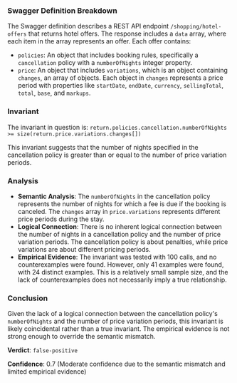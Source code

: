 ### Swagger Definition Breakdown

The Swagger definition describes a REST API endpoint `/shopping/hotel-offers` that returns hotel offers. The response includes a `data` array, where each item in the array represents an offer. Each offer contains:
- `policies`: An object that includes booking rules, specifically a `cancellation` policy with a `numberOfNights` integer property.
- `price`: An object that includes `variations`, which is an object containing `changes`, an array of objects. Each object in `changes` represents a price period with properties like `startDate`, `endDate`, `currency`, `sellingTotal`, `total`, `base`, and `markups`.

### Invariant

The invariant in question is:
`return.policies.cancellation.numberOfNights >= size(return.price.variations.changes[])`

This invariant suggests that the number of nights specified in the cancellation policy is greater than or equal to the number of price variation periods.

### Analysis

- **Semantic Analysis**: The `numberOfNights` in the cancellation policy represents the number of nights for which a fee is due if the booking is canceled. The `changes` array in `price.variations` represents different price periods during the stay.
- **Logical Connection**: There is no inherent logical connection between the number of nights in a cancellation policy and the number of price variation periods. The cancellation policy is about penalties, while price variations are about different pricing periods.
- **Empirical Evidence**: The invariant was tested with 100 calls, and no counterexamples were found. However, only 41 examples were found, with 24 distinct examples. This is a relatively small sample size, and the lack of counterexamples does not necessarily imply a true relationship.

### Conclusion

Given the lack of a logical connection between the cancellation policy's `numberOfNights` and the number of price variation periods, this invariant is likely coincidental rather than a true invariant. The empirical evidence is not strong enough to override the semantic mismatch.

**Verdict**: `false-positive`

**Confidence**: 0.7 (Moderate confidence due to the semantic mismatch and limited empirical evidence)
